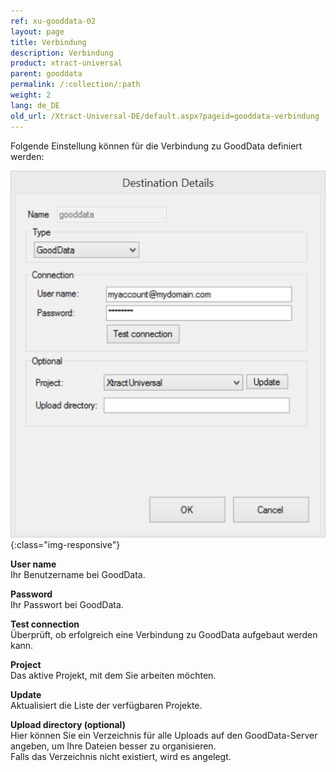 ```yaml
---
ref: xu-gooddata-02
layout: page
title: Verbindung
description: Verbindung
product: xtract-universal
parent: gooddata
permalink: /:collection/:path
weight: 2
lang: de_DE
old_url: /Xtract-Universal-DE/default.aspx?pageid=gooddata-verbindung
---
```


Folgende Einstellung können für die Verbindung zu GoodData definiert werden: 


![GD-Destination-Details](/img/content/GD-Destination-Details.png){:class="img-responsive"}
           

**User name**<br>
Ihr Benutzername bei GoodData.

**Password**<br>
Ihr Passwort bei GoodData.

**Test connection**<br>
Überprüft, ob erfolgreich eine Verbindung zu GoodData aufgebaut werden kann.
                                     
**Project**<br>
Das aktive Projekt, mit dem Sie arbeiten möchten.

**Update**<br>
Aktualisiert die Liste der verfügbaren Projekte.
                                     
**Upload directory (optional)**<br>
Hier können Sie ein Verzeichnis für alle Uploads auf den GoodData-Server angeben, um Ihre Dateien besser zu organisieren.<br>
Falls das Verzeichnis nicht existiert, wird es angelegt.